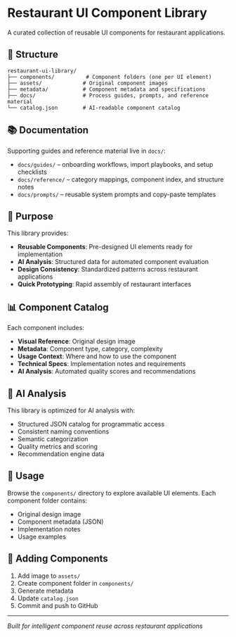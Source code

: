 # Restaurant UI Component Library

A curated collection of reusable UI components for restaurant applications.

## 📁 Structure

```
restaurant-ui-library/
├── components/          # Component folders (one per UI element)
├── assets/             # Original component images
├── metadata/           # Component metadata and specifications
├── docs/               # Process guides, prompts, and reference material
└── catalog.json        # AI-readable component catalog
```

## 📚 Documentation

Supporting guides and reference material live in `docs/`:
- `docs/guides/` – onboarding workflows, import playbooks, and setup checklists
- `docs/reference/` – category mappings, component index, and structure notes
- `docs/prompts/` – reusable system prompts and copy-paste templates

## 🎯 Purpose

This library provides:
- **Reusable Components**: Pre-designed UI elements ready for implementation
- **AI Analysis**: Structured data for automated component evaluation
- **Design Consistency**: Standardized patterns across restaurant applications
- **Quick Prototyping**: Rapid assembly of restaurant interfaces

## 📊 Component Catalog

Each component includes:
- **Visual Reference**: Original design image
- **Metadata**: Component type, category, complexity
- **Usage Context**: Where and how to use the component
- **Technical Specs**: Implementation notes and requirements
- **AI Analysis**: Automated quality scores and recommendations

## 🤖 AI Analysis

This library is optimized for AI analysis with:
- Structured JSON catalog for programmatic access
- Consistent naming conventions
- Semantic categorization
- Quality metrics and scoring
- Recommendation engine data

## 🚀 Usage

Browse the `components/` directory to explore available UI elements. Each component folder contains:
- Original design image
- Component metadata (JSON)
- Implementation notes
- Usage examples

## 📝 Adding Components

1. Add image to `assets/`
2. Create component folder in `components/`
3. Generate metadata
4. Update `catalog.json`
5. Commit and push to GitHub

---

*Built for intelligent component reuse across restaurant applications*
